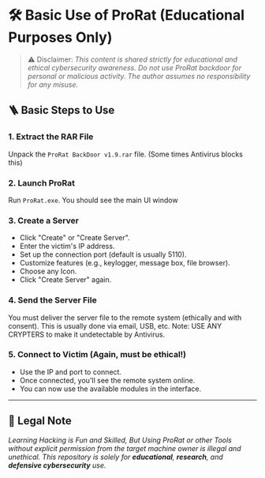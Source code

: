 # 🛠️ Basic Use of ProRat (Educational Purposes Only)

> ⚠️ Disclaimer: _This content is shared strictly for educational and ethical cybersecurity awareness. Do not use ProRat backdoor for personal or malicious activity. The author assumes no responsibility for any misuse._

## 🪜 Basic Steps to Use

### 1. Extract the RAR File

Unpack the `ProRat BackDoor v1.9.rar` file.
(Some times Antivirus blocks this) 
### 2. Launch ProRat

Run `ProRat.exe`. You should see the main UI window 

### 3. Create a Server

- Click "Create" or "Create Server".
- Enter the victim's IP address.
- Set up the connection port (default is usually 5110).
- Customize features (e.g., keylogger, message box, file browser).
- Choose any Icon.
- Click "Create Server" again.


### 4. Send the Server File

You must deliver the server file to the remote system (ethically and with consent). This is usually done via email, USB, etc.
Note: USE ANY CRYPTERS to make it undetectable by Antivirus.

### 5. Connect to Victim (Again, must be ethical!)

- Use the IP and port to connect.
- Once connected, you'll see the remote system online.
- You can now use the available modules in the interface.

---

## 📎 Legal Note

_Learning Hacking is Fun and Skilled, But Using ProRat or other Tools without explicit permission from the target machine owner is illegal and unethical.
This repository is solely for **educational**, **research**, and **defensive cybersecurity** use._


